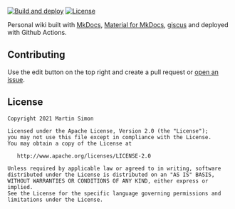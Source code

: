 [![Build and deploy](https://github.com/barnumbirr/wiki/actions/workflows/build_and_deploy.yml/badge.svg?branch=master)](https://github.com/barnumbirr/wiki/actions/workflows/build_and_deploy.yml)
[![License](https://img.shields.io/badge/License-Apache%202.0-blue.svg)](https://opensource.org/licenses/Apache-2.0)

Personal wiki built with [MkDocs](https://www.mkdocs.org/), 
[Material for MkDocs](https://squidfunk.github.io/mkdocs-material/), 
[giscus](https://github.com/giscus/giscus) and deployed with Github Actions.

## Contributing

Use the edit button on the top right and create a pull request or [open an
issue](https://github.com/barnumbirr/wiki/issues/new).

## License

```
Copyright 2021 Martin Simon

Licensed under the Apache License, Version 2.0 (the "License");
you may not use this file except in compliance with the License.
You may obtain a copy of the License at

   http://www.apache.org/licenses/LICENSE-2.0

Unless required by applicable law or agreed to in writing, software
distributed under the License is distributed on an "AS IS" BASIS,
WITHOUT WARRANTIES OR CONDITIONS OF ANY KIND, either express or implied.
See the License for the specific language governing permissions and
limitations under the License.
```
